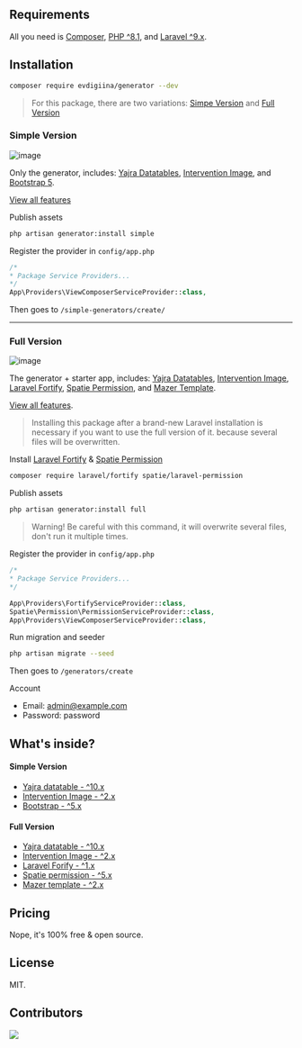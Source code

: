 ## Requirements

All you need is [Composer](https://getcomposer.org/), [PHP ^8.1](https://www.php.net/releases/8.1/en.php), and [Laravel ^9.x](http://laravel.com/).

## Installation

```sh
composer require evdigiina/generator --dev
```
> For this package, there are two variations: [Simpe Version](#simple-version) and [Full Version](#full-version)

### Simple Version

 ![image](https://user-images.githubusercontent.com/62506582/219941448-94c46fca-6a9f-422b-bdd1-29f642c3ccf6.png)


Only the generator, includes: [Yajra Datatables](https://yajrabox.com/docs/laravel-datatables/master/installation), [Intervention Image](https://image.intervention.io/v2), and [Bootstrap 5](https://getbootstrap.com/).

[View all features](/features)
  
Publish assets

```sh
php artisan generator:install simple
```

Register the provider in `config/app.php`

```php
/*
* Package Service Providers...
*/
App\Providers\ViewComposerServiceProvider::class,
```
  
Then goes to ```/simple-generators/create/```
  
<hr>

### Full Version

![image](https://user-images.githubusercontent.com/62506582/219942571-63c42764-1702-4df3-b165-4217e5558713.png)

The generator + starter app, includes: [Yajra Datatables](https://yajrabox.com/docs/laravel-datatables/master/installation), [Intervention Image](https://image.intervention.io/v2), [Laravel Fortify](https://laravel.com/docs/9.x/fortify), [Spatie Permission](https://spatie.be/docs/laravel-permission/v5/installation-laravel), and [Mazer Template](https://github.com/zuramai/mazer).

[View all features](/features#full-version).


> Installing this package after a brand-new Laravel installation is necessary if you want to use the full version of it. because several files will be overwritten.

  
Install [Laravel Fortify](https://laravel.com/docs/9.x/fortify) & [Spatie Permission](https://spatie.be/docs/laravel-permission/v5/installation-laravel)


```sh
composer require laravel/fortify spatie/laravel-permission
```

Publish assets

```sh
php artisan generator:install full
```

> Warning! Be careful with this command, it will overwrite several files, don't run it multiple times.
 
Register the provider in `config/app.php`

```php
/*
* Package Service Providers...
*/

App\Providers\FortifyServiceProvider::class,
Spatie\Permission\PermissionServiceProvider::class,
App\Providers\ViewComposerServiceProvider::class,
```

Run migration and seeder

```sh
php artisan migrate --seed
```

Then goes to ```/generators/create```

Account

- Email: admin@example.com
- Password: password

## What's inside?  

#### Simple Version

- [Yajra datatable - ^10.x](https://yajrabox.com/docs/laravel-datatables/master/installation)
- [Intervention Image - ^2.x](https://image.intervention.io/v2)
- [Bootstrap - ^5.x](https://getbootstrap.com/)
  
#### Full Version

- [Yajra datatable - ^10.x](https://yajrabox.com/docs/laravel-datatables/master/installation)
- [Intervention Image - ^2.x](https://image.intervention.io/v2)
- [Laravel Forify - ^1.x](https://laravel.com/docs/9.x/fortify)
- [Spatie permission - ^5.x](https://github.com/spatie/laravel-permission)
- [Mazer template - ^2.x](https://github.com/zuramai/mazer/)

## Pricing
Nope, it's 100% free & open source.

## License
MIT.

## Contributors
<a  href="https://github.com/Evdigi-INA/generator/graphs/contributors">
<img  src="https://contrib.rocks/image?repo=Evdigi-INA/generator&anon=1&columns=10"  />
</a>